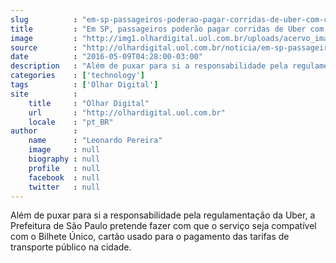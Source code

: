 ```yaml
---
slug          : "em-sp-passageiros-poderao-pagar-corridas-de-uber-com-cartao-de-onibus"
title         : "Em SP, passageiros poderão pagar corridas de Uber com cartão de ônibus"
image         : "http://img1.olhardigital.uol.com.br/uploads/acervo_imagens/2016/05/20160509043629_660_420.jpg"
source        : "http://olhardigital.uol.com.br/noticia/em-sp-passageiros-poderao-pagar-corridas-de-uber-com-cartao-de-onibus/58130"
date          : "2016-05-09T04:28:00-03:00"
description   : "Além de puxar para si a responsabilidade pela regulamentação da Uber, a Prefeitura de São Paulo pretende fazer com que o serviço seja compatível com o Bilhete Único, cartão usado para o pagamento das tarifas de transporte público na cidade."
categories    : ['technology']
tags          : ['Olhar Digital']
site          :
    title     : "Olhar Digital"
    url       : "http://olhardigital.uol.com.br"
    locale    : "pt_BR"
author        :
    name      : "Leonardo Pereira"
    image     : null
    biography : null
    profile   : null
    facebook  : null
    twitter   : null
---
```


Além de puxar para si a responsabilidade pela regulamentação da Uber, a Prefeitura de São Paulo pretende fazer com que o serviço seja compatível com o Bilhete Único, cartão usado para o pagamento das tarifas de transporte público na cidade.
